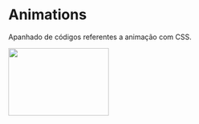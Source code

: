 # Animations
 
 Apanhado de códigos referentes a animação com CSS. 
 
 <img align="center" width="200" height="135" src="https://th.bing.com/th/id/OIP.wvKb2JHi_mixkfGPUsjuVAHaEM?pid=ImgDet&rs=1">
